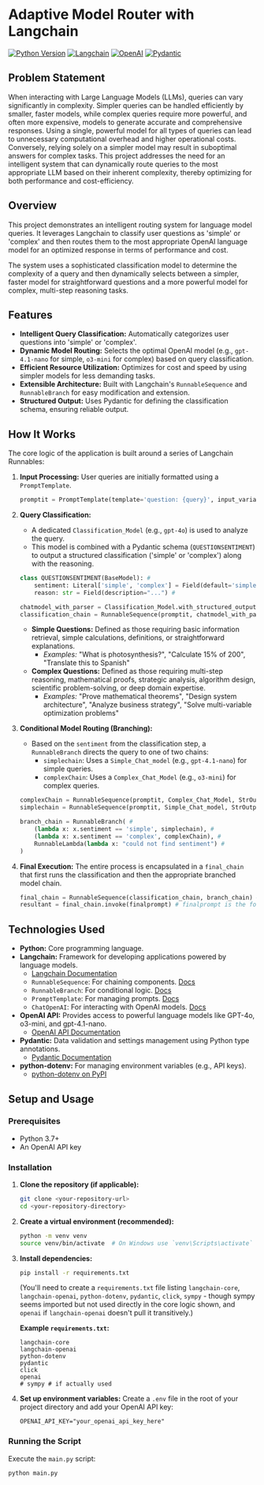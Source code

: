 # Adaptive Model Router with Langchain

[![Python Version](https://img.shields.io/badge/python-3.7%2B-blue.svg)](https://www.python.org/downloads/)
[![Langchain](https://img.shields.io/badge/Langchain-Powered-brightgreen.svg)](https://python.langchain.com/)
[![OpenAI](https://img.shields.io/badge/OpenAI-GPT-blueviolet.svg)](https://openai.com/)
[![Pydantic](https://img.shields.io/badge/Pydantic-Validation-yellow.svg)](https://pydantic-docs.helpmanual.io/)

## Problem Statement

When interacting with Large Language Models (LLMs), queries can vary significantly in complexity. Simpler queries can be handled efficiently by smaller, faster models, while complex queries require more powerful, and often more expensive, models to generate accurate and comprehensive responses. Using a single, powerful model for all types of queries can lead to unnecessary computational overhead and higher operational costs. Conversely, relying solely on a simpler model may result in suboptimal answers for complex tasks. This project addresses the need for an intelligent system that can dynamically route queries to the most appropriate LLM based on their inherent complexity, thereby optimizing for both performance and cost-efficiency.

## Overview

This project demonstrates an intelligent routing system for language model queries. It leverages Langchain to classify user questions as 'simple' or 'complex' and then routes them to the most appropriate OpenAI language model for an optimized response in terms of performance and cost.

The system uses a sophisticated classification model to determine the complexity of a query and then dynamically selects between a simpler, faster model for straightforward questions and a more powerful model for complex, multi-step reasoning tasks.

## Features

* **Intelligent Query Classification:** Automatically categorizes user questions into 'simple' or 'complex'.
* **Dynamic Model Routing:** Selects the optimal OpenAI model (e.g., `gpt-4.1-nano` for simple, `o3-mini` for complex) based on query classification.
* **Efficient Resource Utilization:** Optimizes for cost and speed by using simpler models for less demanding tasks.
* **Extensible Architecture:** Built with Langchain's `RunnableSequence` and `RunnableBranch` for easy modification and extension.
* **Structured Output:** Uses Pydantic for defining the classification schema, ensuring reliable output.

## How It Works

The core logic of the application is built around a series of Langchain Runnables:

1.  **Input Processing:** User queries are initially formatted using a `PromptTemplate`.
    ```python
    promptit = PromptTemplate(template='question: {query}', input_variables=['query']) #
    ```

2.  **Query Classification:**
    * A dedicated `Classification_Model` (e.g., `gpt-4o`) is used to analyze the query.
    * This model is combined with a Pydantic schema (`QUESTIONSENTIMENT`) to output a structured classification ('simple' or 'complex') along with the reasoning.
    ```python
    class QUESTIONSENTIMENT(BaseModel): #
        sentiment: Literal['simple', 'complex'] = Field(default='simple', description="...") #
        reason: str = Field(description="...") #

    chatmodel_with_parser = Classification_Model.with_structured_output(QUESTIONSENTIMENT) #
    classification_chain = RunnableSequence(promptit, chatmodel_with_parser) #
    ```
    * **Simple Questions:** Defined as those requiring basic information retrieval, simple calculations, definitions, or straightforward explanations.
        * *Examples:* "What is photosynthesis?", "Calculate 15% of 200", "Translate this to Spanish"
    * **Complex Questions:** Defined as those requiring multi-step reasoning, mathematical proofs, strategic analysis, algorithm design, scientific problem-solving, or deep domain expertise.
        * *Examples:* "Prove mathematical theorems", "Design system architecture", "Analyze business strategy", "Solve multi-variable optimization problems"

3.  **Conditional Model Routing (Branching):**
    * Based on the `sentiment` from the classification step, a `RunnableBranch` directs the query to one of two chains:
        * `simplechain`: Uses a `Simple_Chat_model` (e.g., `gpt-4.1-nano`) for simple queries.
        * `complexChain`: Uses a `Complex_Chat_Model` (e.g., `o3-mini`) for complex queries.
    ```python
    complexChain = RunnableSequence(promptit, Complex_Chat_Model, StrOutputParser()) #
    simplechain = RunnableSequence(promptit, Simple_Chat_model, StrOutputParser()) #

    branch_chain = RunnableBranch( #
        (lambda x: x.sentiment == 'simple', simplechain), #
        (lambda x: x.sentiment == 'complex', complexChain), #
        RunnableLambda(lambda x: "could not find sentiment") #
    )
    ```

4.  **Final Execution:** The entire process is encapsulated in a `final_chain` that first runs the classification and then the appropriate branched model chain.
    ```python
    final_chain = RunnableSequence(classification_chain, branch_chain) #
    resultant = final_chain.invoke(finalprompt) # finalprompt is the formatted user query #
    ```

## Technologies Used

* **Python:** Core programming language.
* **Langchain:** Framework for developing applications powered by language models.
    * [Langchain Documentation](https://python.langchain.com/)
    * `RunnableSequence`: For chaining components. [Docs](https://python.langchain.com/docs/expression_language/interface#runnablesequence)
    * `RunnableBranch`: For conditional logic. [Docs](https://python.langchain.com/docs/expression_language/how_to/routing#routerunnablebranch)
    * `PromptTemplate`: For managing prompts. [Docs](https://python.langchain.com/docs/modules/model_io/prompts/prompt_templates/)
    * `ChatOpenAI`: For interacting with OpenAI models. [Docs](https://python.langchain.com/docs/integrations/chat/openai/)
* **OpenAI API:** Provides access to powerful language models like GPT-4o, o3-mini, and gpt-4.1-nano.
    * [OpenAI API Documentation](https://beta.openai.com/docs/)
* **Pydantic:** Data validation and settings management using Python type annotations.
    * [Pydantic Documentation](https://pydantic-docs.helpmanual.io/)
* **python-dotenv:** For managing environment variables (e.g., API keys).
    * [python-dotenv on PyPI](https://pypi.org/project/python-dotenv/)

## Setup and Usage

### Prerequisites

* Python 3.7+
* An OpenAI API key

### Installation

1.  **Clone the repository (if applicable):**
    ```bash
    git clone <your-repository-url>
    cd <your-repository-directory>
    ```

2.  **Create a virtual environment (recommended):**
    ```bash
    python -m venv venv
    source venv/bin/activate  # On Windows use `venv\Scripts\activate`
    ```

3.  **Install dependencies:**
    ```bash
    pip install -r requirements.txt
    ```
    (You'll need to create a `requirements.txt` file listing `langchain-core`, `langchain-openai`, `python-dotenv`, `pydantic`, `click`, `sympy` - though sympy seems imported but not used directly in the core logic shown, and `openai` if `langchain-openai` doesn't pull it transitively.)

    **Example `requirements.txt`:**
    ```
    langchain-core
    langchain-openai
    python-dotenv
    pydantic
    click
    openai
    # sympy # if actually used
    ```

4.  **Set up environment variables:**
    Create a `.env` file in the root of your project directory and add your OpenAI API key:
    ```env
    OPENAI_API_KEY="your_openai_api_key_here"
    ```

### Running the Script

Execute the `main.py` script:
```bash
python main.py
